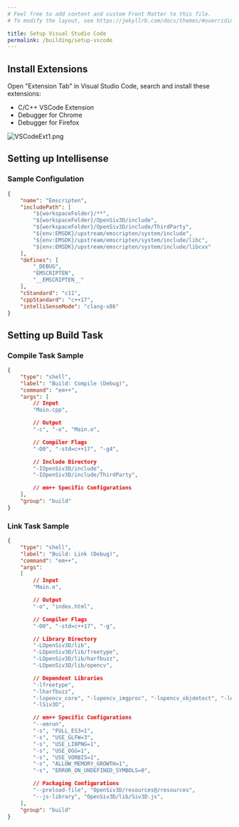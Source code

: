 ```yaml
---
# Feel free to add content and custom Front Matter to this file.
# To modify the layout, see https://jekyllrb.com/docs/themes/#overriding-theme-defaults

title: Setup Visual Studio Code
permalink: /building/setup-vscode
---
```


## Install Extensions

Open "Extension Tab" in Visual Studio Code, search and install these extensions:

- C/C++ VSCode Extension
- Debugger for Chrome
- Debugger for Firefox

![VSCodeExt1.png](https://qiita-image-store.s3.ap-northeast-1.amazonaws.com/0/158514/bf97ad48-9626-4898-d671-48b740ddaecc.png)

## Setting up Intellisense

### Sample Configulation

```json
{
    "name": "Emscripten",
    "includePath": [
        "${workspaceFolder}/**",
        "${workspaceFolder}/OpenSiv3D/include",
        "${workspaceFolder}/OpenSiv3D/include/ThirdParty",
        "${env:EMSDK}/upstream/emscripten/system/include",
        "${env:EMSDK}/upstream/emscripten/system/include/libc",
        "${env:EMSDK}/upstream/emscripten/system/include/libcxx"
    ],
    "defines": [
        "_DEBUG",
        "EMSCRIPTEN",
        "__EMSCRIPTEN__"
    ],
    "cStandard": "c11",
    "cppStandard": "c++17",
    "intelliSenseMode": "clang-x86"
}
```

## Setting up Build Task

### Compile Task Sample

```json
{
    "type": "shell",
    "label": "Build: Compile (Debug)",
    "command": "em++",
    "args": [
        // Input
        "Main.cpp", 

        // Output
        "-c", "-o", "Main.o",

        // Compiler Flags
        "-O0", "-std=c++17", "-g4",

        // Include Directory
        "-IOpenSiv3D/include",  
        "-IOpenSiv3D/include/ThirdParty",  

        // em++ Specific Configurations
    ],
    "group": "build"
}
```

### Link Task Sample

```json
{
    "type": "shell",
    "label": "Build: Link (Debug)",
    "command": "em++",
    "args": 
    [
        // Input
        "Main.o",

        // Output
        "-o", "index.html",

        // Compiler Flags
        "-O0", "-std=c++17", "-g",

        // Library Directory
        "-LOpenSiv3D/lib",
        "-LOpenSiv3D/lib/freetype",
        "-LOpenSiv3D/lib/harfbuzz",
        "-LOpenSiv3D/lib/opencv",

        // Dependent Libraries
        "-lfreetype",
        "-lharfbuzz",
        "-lopencv_core", "-lopencv_imgproc", "-lopencv_objdetect", "-lopencv_photo",
        "-lSiv3D",

        // em++ Specific Configurations
        "--emrun",
        "-s", "FULL_ES3=1",
        "-s", "USE_GLFW=3",
        "-s", "USE_LIBPNG=1",
        "-s", "USE_OGG=1",
        "-s", "USE_VORBIS=1",
        "-s", "ALLOW_MEMORY_GROWTH=1",
        "-s", "ERROR_ON_UNDEFINED_SYMBOLS=0",

        // Packaging Configurations
        "--preload-file", "OpenSiv3D/resources@/resources",
        "--js-library", "OpenSiv3D/lib/Siv3D.js",
    ],
    "group": "build"
}
```
